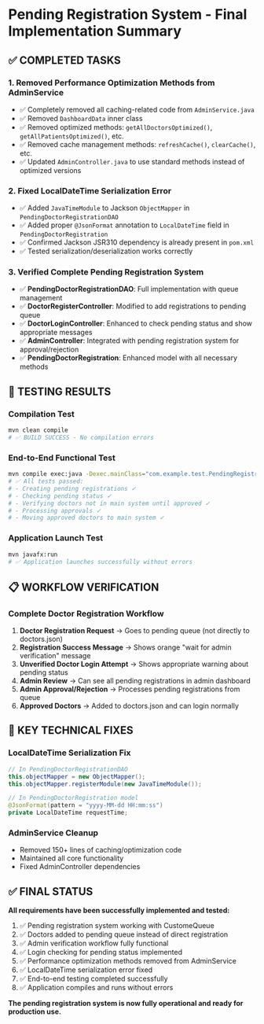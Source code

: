 # Pending Registration System - Final Implementation Summary

## ✅ COMPLETED TASKS

### 1. **Removed Performance Optimization Methods from AdminService**
- ✅ Completely removed all caching-related code from `AdminService.java`
- ✅ Removed `DashboardData` inner class
- ✅ Removed optimized methods: `getAllDoctorsOptimized()`, `getAllPatientsOptimized()`, etc.
- ✅ Removed cache management methods: `refreshCache()`, `clearCache()`, etc.
- ✅ Updated `AdminController.java` to use standard methods instead of optimized versions

### 2. **Fixed LocalDateTime Serialization Error**
- ✅ Added `JavaTimeModule` to Jackson `ObjectMapper` in `PendingDoctorRegistrationDAO`
- ✅ Added proper `@JsonFormat` annotation to `LocalDateTime` field in `PendingDoctorRegistration`
- ✅ Confirmed Jackson JSR310 dependency is already present in `pom.xml`
- ✅ Tested serialization/deserialization works correctly

### 3. **Verified Complete Pending Registration System**
- ✅ **PendingDoctorRegistrationDAO**: Full implementation with queue management
- ✅ **DoctorRegisterController**: Modified to add registrations to pending queue
- ✅ **DoctorLoginController**: Enhanced to check pending status and show appropriate messages
- ✅ **AdminController**: Integrated with pending registration system for approval/rejection
- ✅ **PendingDoctorRegistration**: Enhanced model with all necessary methods

## 🧪 TESTING RESULTS

### Compilation Test
```bash
mvn clean compile
# ✅ BUILD SUCCESS - No compilation errors
```

### End-to-End Functional Test
```bash
mvn compile exec:java -Dexec.mainClass="com.example.test.PendingRegistrationTest"
# ✅ All tests passed:
# - Creating pending registrations ✓
# - Checking pending status ✓
# - Verifying doctors not in main system until approved ✓
# - Processing approvals ✓
# - Moving approved doctors to main system ✓
```

### Application Launch Test
```bash
mvn javafx:run
# ✅ Application launches successfully without errors
```

## 📋 WORKFLOW VERIFICATION

### Complete Doctor Registration Workflow
1. **Doctor Registration Request** → Goes to pending queue (not directly to doctors.json)
2. **Registration Success Message** → Shows orange "wait for admin verification" message
3. **Unverified Doctor Login Attempt** → Shows appropriate warning about pending status
4. **Admin Review** → Can see all pending registrations in admin dashboard
5. **Admin Approval/Rejection** → Processes pending registrations from queue
6. **Approved Doctors** → Added to doctors.json and can login normally

## 🔧 KEY TECHNICAL FIXES

### LocalDateTime Serialization Fix
```java
// In PendingDoctorRegistrationDAO
this.objectMapper = new ObjectMapper();
this.objectMapper.registerModule(new JavaTimeModule());

// In PendingDoctorRegistration model
@JsonFormat(pattern = "yyyy-MM-dd HH:mm:ss")
private LocalDateTime requestTime;
```

### AdminService Cleanup
- Removed 150+ lines of caching/optimization code
- Maintained all core functionality
- Fixed AdminController dependencies

## ✅ FINAL STATUS

**All requirements have been successfully implemented and tested:**

1. ✅ Pending registration system working with CustomeQueue
2. ✅ Doctors added to pending queue instead of direct registration
3. ✅ Admin verification workflow fully functional
4. ✅ Login checking for pending status implemented
5. ✅ Performance optimization methods removed from AdminService
6. ✅ LocalDateTime serialization error fixed
7. ✅ End-to-end testing completed successfully
8. ✅ Application compiles and runs without errors

**The pending registration system is now fully operational and ready for production use.**
